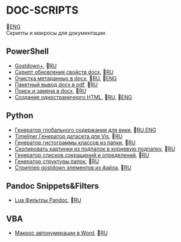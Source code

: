# DOC-SCRIPTS

📜[ENG](README_ENG.md)  
Скрипты и макросы для документации.

## PowerShell

- [Gostdown+](gostdown_base_build), 📜[RU](gostdown_base_build)
- [Скрипт обновления свойств docx](update_docx_props), 📜[RU](update_docx_props)
- [Очистка метаданных в docx](clear_metadata), 📜[RU](clear_metadata/README_RU.md), 📜[ENG](clear_metadata)
- [Пакетный вывод docx в pdf](docx2pdf), 📜[RU](docx2pdf)
- [Поиск и замена в docx](find_and_replace), 📜[RU](find_and_replace)
- [Создание одностраничного HTML](create_simple_html), 📜[RU](create_simple_html/README_RU.md), 📜[ENG](create_simple_html)

## Python

- [Генератор глобального содержания для вики](gtl_wiki_global_toc), 📜[RU,ENG](gtl_wiki_global_toc)
- [Timeliner Генератор датасета для Vis](timeliner), 📜[RU](timeliner)
- [Генератор гистограммы классов из папки](dataset_classes_from_folder), 📜[RU](dataset_classes_from_folder)
- [Скопировать картинки из подпапок в корневую подпапку](copy_images_to_root), 📜[RU](copy_images_to_root)
- [Генератор списков сокращений и определений](acterm_list_maker), 📜[RU](acterm_list_maker)
- [Генератор структуры папок](structure_creator), 📜[RU](structure_creator)
- [Стриппер gostdown элементов из файла](gostdown_stripper), 📜[RU](gostdown_stripper)

## Pandoc Snippets&Filters

- [Lua Фильтры Pandoc](pandoc_filters), 📜[RU](pandoc_filters)

## VBA

- [Макрос автонумерации в Word](word_macros), 📜[RU](word_macros)
